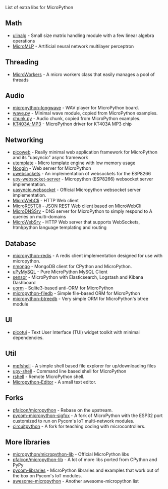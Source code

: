 List of extra libs for MicroPython

## Math
* [ulinalg](https://github.com/jalawson/ulinalg) - Small size matrix handling module with a few linear algebra operations
* [MicroMLP](https://github.com/jczic/MicroMLP) - Artificial neural network multilayer perceptron

## Threading
* [MicroWorkers](https://github.com/jczic/MicroWorkers) - A micro workers class that easily manages a pool of threads

## Audio

* [micropython-longwave](https://github.com/MattMatic/micropython-longwave) - WAV player for MicroPython board.
* [wave.py](Audio/wave.py) - Minimal wave module, copied from MicroPython examples.
* [chunk.py](Audio/chunk.py) - Audio chunk, copied from MicroPython examples.
* [KT403A-MP3](https://github.com/jczic/KT403A-MP3) - MicroPython driver for KT403A MP3 chip

## Networking

* [picoweb](https://github.com/pfalcon/picoweb) - Really minimal web application framework for MicroPython and its "uasyncio" async framework
* [utemplate](https://github.com/pfalcon/utemplate) - Micro template engine with low memory usage
* [Noggin](https://github.com/larsks/micropython-noggin) - Web server for MicroPython
* [uwebsockets](https://github.com/danni/uwebsockets) - An implementation of websockets for the ESP8266
* [upy-websocket-server](https://github.com/BetaRavener/upy-websocket-server) - Micropython (ESP8266) websocket server implementation.
* [uasyncio.websocket](https://github.com/micropython/micropython-lib/tree/master/uasyncio.websocket.server) - Official Micropython websocket server implementation.
* [MicroWebCli](https://github.com/jczic/MicroRESTCli) - HTTP Web client
* [MicroRESTCli](https://github.com/jczic/MicroRESTCli) - JSON REST Web client based on MicroWebCli
* [MicroDNSSrv](https://github.com/jczic/MicroDNSSrv) - DNS server for MicroPython to simply respond to A queries on multi-domains
* [MicroWebSrv](https://github.com/jczic/MicroWebSrv) - HTTP Web server that supports WebSockets, html/python language templating and routing

## Database

* [micropython-redis](https://github.com/dwighthubbard/micropython-redis) - A redis client implementation designed for use with micropython.
* [nmongo](https://github.com/nakagami/nmongo) - MongoDB client for CPython and MicroPython.
* [uPyMySQL](https://github.com/dvrhax/uPyMySQL) - Pure MicroPython MySQL Client
* [sensor](https://github.com/tinytux/sensor) - MicroPython with Elasticsearch, Logstash and Kibana Dashboard
* [uorm](https://github.com/pfalcon/uorm) - Sqlite3-based anti-ORM for MicroPython
* [micropython-filedb](https://github.com/pfalcon/micropython-filedb) - Simple file-based ORM for MicroPython
* [micropython-btreedb](https://github.com/pfalcon/micropython-btreedb) - Very simple ORM for MicroPython's btree module

## UI

* [picotui](https://github.com/pfalcon/picotui) - Text User Interface (TUI) widget toolkit with minimal dependencies.

## Util

* [mpfshell](https://github.com/wendlers/mpfshell) - A simple shell based file explorer for up/downloading files
* [upy-shell](https://github.com/dhylands/upy-shell) - Command line based shell for MicroPython
* [rshell](https://github.com/dhylands/rshell) - Remote MicroPython shell.
* [Micropython-Editor](https://github.com/robert-hh/Micropython-Editor) - A small text editor.

## Forks

* [pfalcon/micropython](https://github.com/pfalcon/micropython) - Rebase on the upstream.
* [pycom-micropython-sigfox](https://github.com/pycom/pycom-micropython-sigfox) - A fork of MicroPython with the ESP32 port customized to run on Pycom's IoT multi-network modules.
* [circuitpython](https://github.com/adafruit/circuitpython) - A fork for teaching coding with microcontrollers.

## More libraries

* [micropython/micropython-lib](https://github.com/micropython/micropython-lib) - Official MicroPython libs
* [pfalcon/micropython-lib](https://github.com/pfalcon/micropython-lib) - A lot of more libs ported from CPython and PyPy
* [pycom-libraries](https://github.com/pycom/pycom-libraries) - MicroPython libraries and examples that work out of the box on Pycom's IoT modules.
* [awesome-micropython](https://github.com/pfalcon/awesome-micropython) - Another awesome-micropython list
